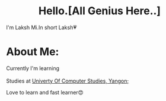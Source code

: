  <h1 align="center">Hello.[All Genius Here..]<br></h1>
    <img src="">I'm Laksh Mi.In short Laksh&#128151<br>
    
<h1>About Me:</h1>
<p>Currently I'm learning<br><br> Studies at <a href="https://www.ucsy.edu.mm/"><span style="text-transform: capitalize;">univerty of computer studies, yangon;</span></a></p>
<p>Love to learn and fast learner&#128525</p>
